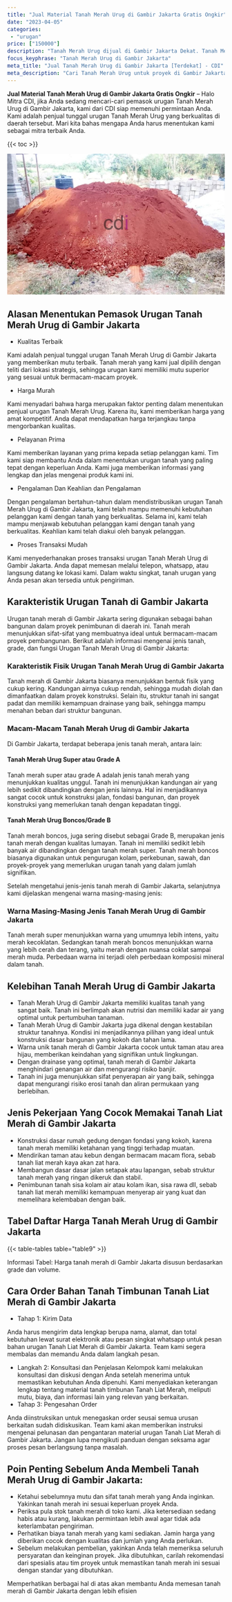 ```yaml
---
title: "Jual Material Tanah Merah Urug di Gambir Jakarta Gratis Ongkir"
date: "2023-04-05"
categories:
 - "urugan"
price: ["150000"]
description: "Tanah Merah Urug dijual di Gambir Jakarta Dekat. Tanah Merah Urug ini sering dipakai dalam proyek konstruksi sebagai bahan urugan yang berkualitas dan tepat guna. Kontak kami untuk mendapatkan informasi lebih lanjut."
focus_keyphrase: "Tanah Merah Urug di Gambir Jakarta"
meta_title: "Jual Tanah Merah Urug di Gambir Jakarta [Terdekat] - CDI"
meta_description: "Cari Tanah Merah Urug untuk proyek di Gambir Jakarta? Kami memiliki Tanah Merah Urug berkualitas untuk penimbunan lahan. Raih penawaran terbaik sekarang."
---
```


**Jual Material Tanah Merah Urug di Gambir Jakarta Gratis Ongkir** – Halo Mitra CDI, jika Anda sedang mencari-cari pemasok urugan Tanah Merah Urug di Gambir Jakarta, kami dari CDI siap memenuhi permintaan Anda. Kami adalah penjual tunggal urugan Tanah Merah Urug yang berkualitas di daerah tersebut. Mari kita bahas mengapa Anda harus menentukan kami sebagai mitra terbaik Anda.

{{< toc >}}

![Jual Material Tanah Merah Urug di Gambir Jakarta Gratis Ongkir](/images/tanah/tanah-urug-03.jpg)

## Alasan Menentukan Pemasok Urugan Tanah Merah Urug di Gambir Jakarta

*   Kualitas Terbaik

Kami adalah penjual tunggal urugan Tanah Merah Urug di Gambir Jakarta yang memberikan mutu terbaik. Tanah merah yang kami jual dipilih dengan teliti dari lokasi strategis, sehingga urugan kami memiliki mutu superior yang sesuai untuk bermacam-macam proyek.

*   Harga Murah

Kami menyadari bahwa harga merupakan faktor penting dalam menentukan penjual urugan Tanah Merah Urug. Karena itu, kami memberikan harga yang amat kompetitif. Anda dapat mendapatkan harga terjangkau tanpa mengorbankan kualitas.
*   Pelayanan Prima

Kami memberikan layanan yang prima kepada setiap pelanggan kami. Tim kami siap membantu Anda dalam menentukan urugan tanah yang paling tepat dengan keperluan Anda. Kami juga memberikan informasi yang lengkap dan jelas mengenai produk kami ini.
*   Pengalaman Dan Keahlian dan Pengalaman

Dengan pengalaman bertahun-tahun dalam mendistribusikan urugan Tanah Merah Urug di Gambir Jakarta, kami telah mampu memenuhi kebutuhan pelanggan kami dengan tanah yang berkualitas. Selama ini, kami telah mampu menjawab kebutuhan pelanggan kami dengan tanah yang berkualitas. Keahlian kami telah diakui oleh banyak pelanggan.
*   Proses Transaksi Mudah

Kami menyederhanakan proses transaksi urugan Tanah Merah Urug di Gambir Jakarta. Anda dapat memesan melalui telepon, whatsapp, atau langsung datang ke lokasi kami. Dalam waktu singkat, tanah urugan yang Anda pesan akan tersedia untuk pengiriman.

## Karakteristik Urugan Tanah di Gambir Jakarta

Urugan tanah merah di Gambir Jakarta sering digunakan sebagai bahan bangunan dalam proyek penimbunan di daerah ini. Tanah merah menunjukkan sifat-sifat yang membuatnya ideal untuk bermacam-macam proyek pembangunan. Berikut adalah informasi mengenai jenis tanah, grade, dan fungsi Urugan Tanah Merah Urug di Gambir Jakarta:

### Karakteristik Fisik Urugan Tanah Merah Urug di Gambir Jakarta

Tanah merah di Gambir Jakarta biasanya menunjukkan bentuk fisik yang cukup kering. Kandungan airnya cukup rendah, sehingga mudah diolah dan dimanfaatkan dalam proyek konstruksi. Selain itu, struktur tanah ini sangat padat dan memiliki kemampuan drainase yang baik, sehingga mampu menahan beban dari struktur bangunan.

### Macam-Macam Tanah Merah Urug di Gambir Jakarta

Di Gambir Jakarta, terdapat beberapa jenis tanah merah, antara lain:

#### Tanah Merah Urug Super atau Grade A

Tanah merah super atau grade A adalah jenis tanah merah yang menunjukkan kualitas unggul. Tanah ini menunjukkan kandungan air yang lebih sedikit dibandingkan dengan jenis lainnya. Hal ini menjadikannya sangat cocok untuk konstruksi jalan, fondasi bangunan, dan proyek konstruksi yang memerlukan tanah dengan kepadatan tinggi.

#### Tanah Merah Urug Boncos/Grade B

Tanah merah boncos, juga sering disebut sebagai Grade B, merupakan jenis tanah merah dengan kualitas lumayan. Tanah ini memiliki sedikit lebih banyak air dibandingkan dengan tanah merah super. Tanah merah boncos biasanya digunakan untuk pengurugan kolam, perkebunan, sawah, dan proyek-proyek yang memerlukan urugan tanah yang dalam jumlah signifikan.

Setelah mengetahui jenis-jenis tanah merah di Gambir Jakarta, selanjutnya kami dijelaskan mengenai warna masing-masing jenis:

### Warna Masing-Masing Jenis Tanah Merah Urug di Gambir Jakarta

Tanah merah super menunjukkan warna yang umumnya lebih intens, yaitu merah kecoklatan. Sedangkan tanah merah boncos menunjukkan warna yang lebih cerah dan terang, yaitu merah dengan nuansa coklat sampai merah muda. Perbedaan warna ini terjadi oleh perbedaan komposisi mineral dalam tanah.

## Kelebihan Tanah Merah Urug di Gambir Jakarta

*   Tanah Merah Urug di Gambir Jakarta memiliki kualitas tanah yang sangat baik. Tanah ini berlimpah akan nutrisi dan memiliki kadar air yang optimal untuk pertumbuhan tanaman.
*   Tanah Merah Urug di Gambir Jakarta juga dikenal dengan kestabilan struktur tanahnya. Kondisi ini menjadikannya pilihan yang ideal untuk konstruksi dasar bangunan yang kokoh dan tahan lama.
*   Warna unik tanah merah di Gambir Jakarta cocok untuk taman atau area hijau, memberikan keindahan yang signifikan untuk lingkungan.
*   Dengan drainase yang optimal, tanah merah di Gambir Jakarta menghindari genangan air dan mengurangi risiko banjir.
*   Tanah ini juga menunjukkan sifat penyerapan air yang baik, sehingga dapat mengurangi risiko erosi tanah dan aliran permukaan yang berlebihan.

## Jenis Pekerjaan Yang Cocok Memakai Tanah Liat Merah di Gambir Jakarta

*   Konstruksi dasar rumah gedung dengan fondasi yang kokoh, karena tanah merah memiliki ketahanan yang tinggi terhadap muatan.
*   Mendirikan taman atau kebun dengan bermacam macam flora, sebab tanah liat merah kaya akan zat hara.
*   Membangun dasar dasar jalan setapak atau lapangan, sebab struktur tanah merah yang ringan dikeruk dan stabil.
*   Penimbunan tanah sisa kolam air atau kolam ikan, sisa rawa dll, sebab tanah liat merah memiliki kemampuan menyerap air yang kuat dan memelihara kelembaban dengan baik.

## Tabel Daftar Harga Tanah Merah Urug di Gambir Jakarta

{{< table-tables table="table9" >}}

Informasi Tabel: Harga tanah merah di Gambir Jakarta disusun berdasarkan grade dan volume.

## Cara Order Bahan Tanah Timbunan Tanah Liat Merah di Gambir Jakarta

*   Tahap 1: Kirim Data

Anda harus mengirim data lengkap berupa nama, alamat, dan total kebutuhan lewat surat elektronik atau pesan singkat whatsapp untuk pesan bahan urugan Tanah Liat Merah di Gambir Jakarta. Team kami segera membalas dan memandu Anda dalam langkah pesan.
*   Langkah 2: Konsultasi dan Penjelasan
Kelompok kami melakukan konsultasi dan diskusi dengan Anda setelah menerima untuk memastikan kebutuhan Anda dipenuhi. Kami menyediakan keterangan lengkap tentang material tanah timbunan Tanah Liat Merah, meliputi mutu, biaya, dan informasi lain yang relevan yang berkaitan.
*   Tahap 3: Pengesahan Order

Anda diinstruksikan untuk menegaskan order seusai semua urusan berkaitan sudah didiskusikan. Team kami akan memberikan instruksi mengenai pelunasan dan pengantaran material urugan Tanah Liat Merah di Gambir Jakarta. Jangan lupa mengikuti panduan dengan seksama agar proses pesan berlangsung tanpa masalah.

## Poin Penting Sebelum Anda Membeli Tanah Merah Urug di Gambir Jakarta:

*   Ketahui sebelumnya mutu dan sifat tanah merah yang Anda inginkan. Yakinkan tanah merah ini sesuai keperluan proyek Anda.
*   Periksa pula stok tanah merah di toko kami. Jika ketersediaan sedang habis atau kurang, lakukan permintaan lebih awal agar tidak ada keterlambatan pengiriman.
*   Perhatikan biaya tanah merah yang kami sediakan. Jamin harga yang diberikan cocok dengan kualitas dan jumlah yang Anda perlukan.
*   Sebelum melakukan pembelian, yakinkan Anda telah memeriksa seluruh persyaratan dan keinginan proyek. Jika dibutuhkan, carilah rekomendasi dari spesialis atau tim proyek untuk memastikan tanah merah ini sesuai dengan standar yang dibutuhkan.

Memperhatikan berbagai hal di atas akan membantu Anda memesan tanah merah di Gambir Jakarta dengan lebih efisien